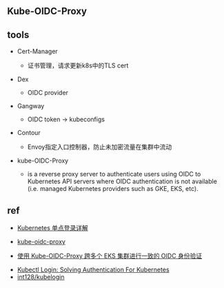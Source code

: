 
## Kube-OIDC-Proxy



## tools
+ Cert-Manager
    + 证书管理，请求更新k8s中的TLS cert

+ Dex
    + OIDC provider

+ Gangway
    + OIDC token -> kubeconfigs

+ Contour
    + Envoy指定入口控制器，防止未加密流量在集群中流动

+ kube-OIDC-Proxy
    + is a reverse proxy server to authenticate users using OIDC to Kubernetes API servers where OIDC authentication is not available (i.e. managed Kubernetes providers such as GKE, EKS, etc).

## ref
+ [Kubernetes 单点登录详解](https://blog.fleeto.us/post/sso-kubernetes-guide/)

+ [kube-oidc-proxy](https://github.com/jetstack/kube-oidc-proxy)
+ [使用 Kube-OIDC-Proxy 跨多个 EKS 集群进行一致的 OIDC 身份验证](https://aws.amazon.com/cn/blogs/china/consistent-oidc-authentication-across-multiple-eks-clusters-using-kube-oidc-proxy/)

<!-- normal user auth -->
+ [Kubectl Login: Solving Authentication For Kubernetes](https://loft.sh/blog/kubectl-login-solving-authentication-for-kubernetes/)
+ [int128/kubelogin](https://github.com/int128/kubelogin)